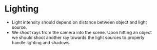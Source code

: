 # Lighting

* Light intensity should depend on distance between object and light source.
* We shoot rays from the camera into the scene.
  Upon hitting an object we should shoot another ray towards the light sources to properly handle lighting and shadows.
